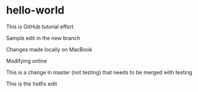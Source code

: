 hello-world
===========

This is GitHub tutorial effort

Sample edit in the new branch

Changes made locally on MacBook

Modifying online

This is a change in master (not testing) that needs to be merged with testing

This is the hotfix edit
